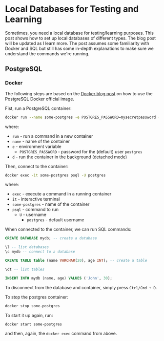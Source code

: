 # Local Databases for Testing and Learning

Sometimes, you need a local database for testing/learning purposes. This post shows how to set up local databases of different types. The blog post will be updated as I learn more. The post assumes some familiarity with Docker and SQL but still has some in-depth explanations to make sure we understand the commands we're running.

## PostgreSQL

### Docker

The following steps are based on the [Docker blog post](https://www.docker.com/blog/how-to-use-the-postgres-docker-official-image/) on how to use the PostgreSQL Docker official image.

Fist, run a PostgreSQL container:

```bash
docker run --name some-postgres -e POSTGRES_PASSWORD=mysecretpassword -d postgres
```

where:

- `run` - run a command in a new container
- `name` - name of the container
- `e` - environment variable
  - `POSTGRES_PASSWORD` - password for the (default) user `postgres`
- `d` - run the container in the background (detached mode)

Then, connect to the container:

```bash
docker exec -it some-postgres psql -U postgres
```

where:

- `exec` - execute a command in a running container
- `it` - interactive terminal
- `some-postgres` - name of the container
- `psql` - command to run
  - `U` - username
    - `postgres` - default username

When connected to the container, we can run SQL commands:

```sql
CREATE DATABASE mydb; -- create a database
```

```sql
\l -- list databases
\c mydb -- connect to a database
```

```sql
CREATE TABLE table (name VARCHAR(20), age INT); -- create a table
```

```sql
\dt -- list tables
```

```sql
INSERT INTO mydb (name, age) VALUES ('John', 30);
```

To disconnect from the database and container, simply press `Ctrl/Cmd + D`.

To stop the postgres container:

```bash
docker stop some-postgres
```

To start it up again, run:

```bash
docker start some-postgres
```

and then, again, the `docker exec` command from above.
